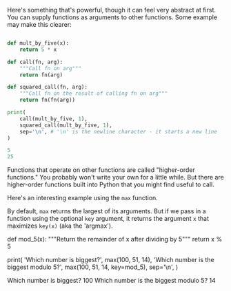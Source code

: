 Here's something that's powerful, though it can feel very abstract at first. You can supply functions as arguments to other functions. Some example may make this clearer:
```python

def mult_by_five(x):
    return 5 * x

def call(fn, arg):
    """Call fn on arg"""
    return fn(arg)

def squared_call(fn, arg):
    """Call fn on the result of calling fn on arg"""
    return fn(fn(arg))

print(
    call(mult_by_five, 1),
    squared_call(mult_by_five, 1), 
    sep='\n', # '\n' is the newline character - it starts a new line
)

5
25
```
Functions that operate on other functions are called "higher-order functions." You probably won't write your own for a little while. But there are higher-order functions built into Python that you might find useful to call.

Here's an interesting example using the `max` function.

By default, `max` returns the largest of its arguments. But if we pass in a function using the optional `key` argument, it returns the argument `x` that maximizes `key(x)` (aka the 'argmax').

def mod_5(x):
    """Return the remainder of x after dividing by 5"""
    return x % 5

print(
    'Which number is biggest?',
    max(100, 51, 14),
    'Which number is the biggest modulo 5?',
    max(100, 51, 14, key=mod_5),
    sep='\n',
)

Which number is biggest?
100
Which number is the biggest modulo 5?
14